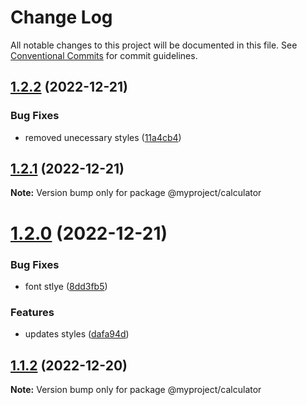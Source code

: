 # Change Log

All notable changes to this project will be documented in this file.
See [Conventional Commits](https://conventionalcommits.org) for commit guidelines.

## [1.2.2](https://github.com/sivasankar9/lerna-cra-webpack/compare/@myproject/calculator@1.2.1...@myproject/calculator@1.2.2) (2022-12-21)


### Bug Fixes

* removed unecessary styles ([11a4cb4](https://github.com/sivasankar9/lerna-cra-webpack/commit/11a4cb42051b2a21acdd9f56890f39a2459680e2))





## [1.2.1](https://github.com/sivasankar9/lerna-cra-webpack/compare/@myproject/calculator@1.2.0...@myproject/calculator@1.2.1) (2022-12-21)

**Note:** Version bump only for package @myproject/calculator





# [1.2.0](https://github.com/sivasankar9/lerna-cra-webpack/compare/@myproject/calculator@1.1.2...@myproject/calculator@1.2.0) (2022-12-21)


### Bug Fixes

* font stlye ([8dd3fb5](https://github.com/sivasankar9/lerna-cra-webpack/commit/8dd3fb5743464acefaff2987e4fea15c0c0d1ac5))


### Features

* updates styles ([dafa94d](https://github.com/sivasankar9/lerna-cra-webpack/commit/dafa94d6097d51f28f222ebbdbf996c2a5217766))





## [1.1.2](https://github.com/sivasankar9/lerna-cra-webpack/compare/@myproject/calculator@1.1.1...@myproject/calculator@1.1.2) (2022-12-20)

**Note:** Version bump only for package @myproject/calculator

